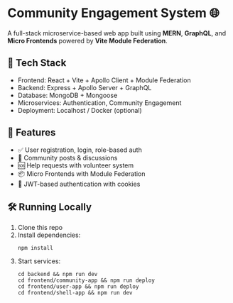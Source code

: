 # Community Engagement System 🌐

A full-stack microservice-based web app built using **MERN**, **GraphQL**, and **Micro Frontends** powered by **Vite Module Federation**.

## 🚀 Tech Stack

- Frontend: React + Vite + Apollo Client + Module Federation
- Backend: Express + Apollo Server + GraphQL
- Database: MongoDB + Mongoose
- Microservices: Authentication, Community Engagement
- Deployment: Localhost / Docker (optional)

## 🧠 Features

- ✅ User registration, login, role-based auth
- 📰 Community posts & discussions
- 🆘 Help requests with volunteer system
- 📦 Micro Frontends with Module Federation
- 🔐 JWT-based authentication with cookies

## 🛠️ Running Locally

1. Clone this repo
2. Install dependencies:
    ```
    npm install
    ```
3. Start services:
    ```
    cd backend && npm run dev
    cd frontend/community-app && npm run deploy
    cd frontend/user-app && npm run deploy
    cd frontend/shell-app && npm run dev
    ```
